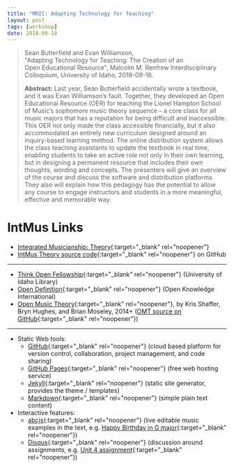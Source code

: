 ```yaml
---
title: "MRIC: Adapting Technology for Teaching"
layout: post
tags: [workshop]
date: 2018-09-18
---
```


> Sean Butterfield and Evan Williamson, "Adapting Technology for Teaching: The Creation of an Open Educational Resource", 
> Malcolm M. Renfrew Interdisciplinary Colloquium, 
> University of Idaho, 
> 2018-09-18.
> 
> **Abstract:** Last year, Sean Butterfield accidentally wrote a textbook, and it was Evan Williamson’s fault. Together, they developed an Open Educational Resource (OER) for teaching the Lionel Hampton School of Music’s sophomore music theory sequence – a core class for all music majors that has a reputation for being difficult and inaccessible. This OER not only made the class accessible financially, but it also accommodated an entirely new curriculum designed around an inquiry-based learning method. The online distribution system allows the class teaching assistants to update the textbook in real time, enabling students to take an active role not only in their own learning, but in designing a permanent resource that includes their own thoughts, wording and concepts. The presenters will give an overview of the course and discuss the software and distribution platforms. They also will explain how this pedagogy has the potential to allow any course to engage instructors and students in a more meaningful, effective and memorable way.

# IntMus Links

- [Integrated Musicianship: Theory](https://intmus.github.io/inttheory18-19/){:target="_blank" rel="noopener"} 
- [IntMus Theory source code](https://github.com/intmus/inttheory18-19){:target="_blank" rel="noopener"} on GitHub

--------

- [Think Open Fellowship](https://libguides.uidaho.edu/THINKOPEN){:target="_blank" rel="noopener"} (University of Idaho Library)
- [Open Definition](https://opendefinition.org/){:target="_blank" rel="noopener"} (Open Knowledge International)
- [Open Music Theory](http://openmusictheory.com/){:target="_blank" rel="noopener"}, by Kris Shaffer, Bryn Hughes, and Brian Moseley, 2014+ ([OMT source on GitHub](https://github.com/openmusictheory/openmusictheory.github.io){:target="_blank" rel="noopener"})

---------

- Static Web tools:
    - [GitHub](https://github.com/){:target="_blank" rel="noopener"} (cloud based platform for version control, collaboration, project management, and code sharing)
    - [GitHub Pages](https://pages.github.com/){:target="_blank" rel="noopener"} (free web hosting service)
    - [Jekyll](https://jekyllrb.com/){:target="_blank" rel="noopener"} (static site generator, provides the theme / templates)
    - [Markdown](https://daringfireball.net/projects/markdown/){:target="_blank" rel="noopener"} (simple plain text content)
- Interactive features:
    - [abcjs](https://github.com/paulrosen/abcjs){:target="_blank" rel="noopener"} (live editable music examples in the text, e.g. [Happy Birthday in G major](https://intmus.github.io/inttheory18-19/02-int-scales-keys/b1-scales.html){:target="_blank" rel="noopener"})
    - [Disqus](https://disqus.com/){:target="_blank" rel="noopener"} (discussion around assignments, e.g. [Unit 4 assignment](https://intmus.github.io/inttheory18-19/assignments/Fall-semester/2018-09-17.html){:target="_blank" rel="noopener"})
